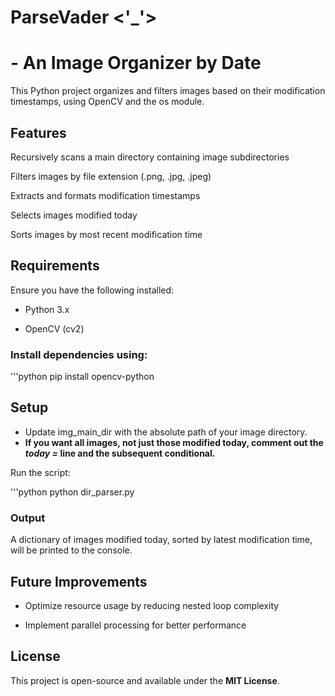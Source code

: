 # ParseVader <'_'>
# - An Image Organizer by Date

This Python project organizes and filters images based on their modification timestamps, using OpenCV and the os module.

## Features

Recursively scans a main directory containing image subdirectories

Filters images by file extension (.png, .jpg, .jpeg)

Extracts and formats modification timestamps

Selects images modified today

Sorts images by most recent modification time

## Requirements

Ensure you have the following installed:

- Python 3.x

- OpenCV (cv2)

### Install dependencies using:

'''python
 pip install opencv-python

## Setup

- Update img_main_dir with the absolute path of your image directory.
- **If you want all images, not just those modified today, comment out the *today =* line and the subsequent conditional.**

Run the script:

'''python
 python dir_parser.py

### Output

A dictionary of images modified today, sorted by latest modification time, will be printed to the console.

## Future Improvements

- Optimize resource usage by reducing nested loop complexity

- Implement parallel processing for better performance

## License

This project is open-source and available under the **MIT License**.

